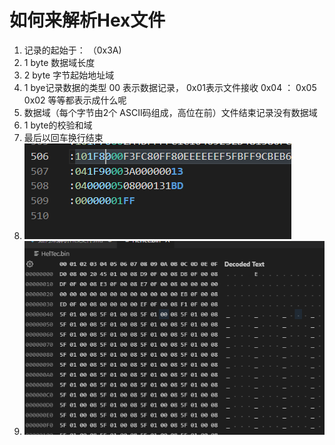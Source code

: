 # 如何来解析Hex文件

1. 记录的起始于： （0x3A)
2. 1 byte 数据域长度
3. 2 byte 字节起始地址域
4. 1 bye记录数据的类型 00 表示数据记录， 0x01表示文件接收
   0x04 ：  0x05 0x02 等等都表示成什么呢
5. 数据域（每个字节由2个 ASCII码组成，高位在前）文件结束记录没有数据域
6. 1 byte的校验和域
7. 最后以回车换行结束
8. ![1656384736975](image/如何来解析Hex文件/1656384736975.png)
9. ![图片描述myimage.png](myimage.png)
